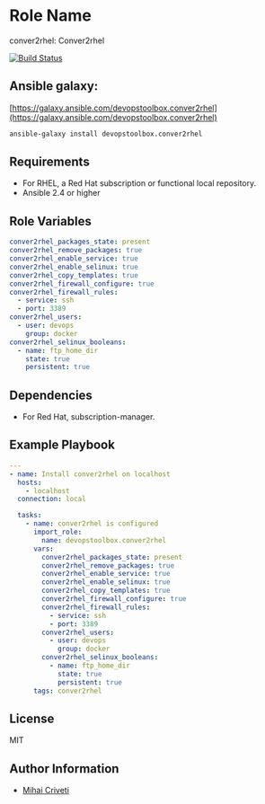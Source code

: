 Role Name
=========

conver2rhel: Conver2rhel

[![Build Status](https://travis-ci.org/cmihai-ansible/conver2rhel.svg?branch=master)](https://travis-ci.org/cmihai-ansible/conver2rhel)

Ansible galaxy:
---------------

[https://galaxy.ansible.com/devopstoolbox.conver2rhel](https://galaxy.ansible.com/devopstoolbox.conver2rhel)

```bash
ansible-galaxy install devopstoolbox.conver2rhel
```

Requirements
------------

- For RHEL, a Red Hat subscription or functional local repository.
- Ansible 2.4 or higher

Role Variables
--------------

```yaml
conver2rhel_packages_state: present
conver2rhel_remove_packages: true
conver2rhel_enable_service: true
conver2rhel_enable_selinux: true
conver2rhel_copy_templates: true
conver2rhel_firewall_configure: true
conver2rhel_firewall_rules:
  - service: ssh
  - port: 3389
conver2rhel_users:
  - user: devops
    group: docker
conver2rhel_selinux_booleans:
  - name: ftp_home_dir
    state: true
    persistent: true
```

Dependencies
------------

- For Red Hat, subscription-manager.

Example Playbook
----------------

```yaml
---
- name: Install conver2rhel on localhost
  hosts:
    - localhost
  connection: local

  tasks:
    - name: conver2rhel is configured
      import_role:
        name: devopstoolbox.conver2rhel
      vars:
        conver2rhel_packages_state: present
        conver2rhel_remove_packages: true
        conver2rhel_enable_service: true
        conver2rhel_enable_selinux: true
        conver2rhel_copy_templates: true
        conver2rhel_firewall_configure: true
        conver2rhel_firewall_rules:
          - service: ssh
          - port: 3389
        conver2rhel_users:
          - user: devops
            group: docker
        conver2rhel_selinux_booleans:
          - name: ftp_home_dir
            state: true
            persistent: true
      tags: conver2rhel
```

License
-------

MIT

Author Information
------------------

- [Mihai Criveti](https://www.linkedin.com/in/crivetimihai)
